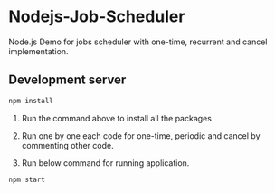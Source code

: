 # Nodejs-Job-Scheduler

Node.js Demo for jobs scheduler with one-time, recurrent and cancel implementation.

## Development server

```bash
npm install
```

1. Run the command above to install all the packages

2. Run one by one each code for one-time, periodic and cancel by commenting other code.

3. Run below command for running application.

```bash
npm start
```